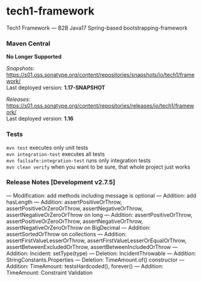 # tech1-framework
Tech1 Framework — B2B Java17 Spring-based bootstrapping-framework 

### Maven Central
**No Longer Supported**

_Snapshots_: https://s01.oss.sonatype.org/content/repositories/snapshots/io/tech1/framework/  
Last deployed version: **1.17-SNAPSHOT**  

_Releases_: https://s01.oss.sonatype.org/content/repositories/releases/io/tech1/framework/  
Last deployed version: **1.16** 

### Tests
`mvn test` executes only unit tests  
`mvn integration-test` executes all tests  
`mvn failsafe:integration-test` runs only integration tests  
`mvn clean verify` when you want to be sure, that whole project just works  

### Release Notes [Development v2.7.5]
— Modification: add methods including message is optional
— Addition: add hasLength
— Addition: assertPositiveOrThrow, assertPositiveOrZeroOrThrow, assertNegativeOrThrow, assertNegativeOrZeroOrThrow on long
— Addition: assertPositiveOrThrow, assertPositiveOrZeroOrThrow, assertNegativeOrThrow, assertNegativeOrZeroOrThrow on BigDecimal
— Addition: assertSortedOrThrow on collections
— Addition: assertFirstValueLesserOrThrow, assertFirstValueLesserOrEqualOrThrow, assertBetweenExcludedOrThrow, assertBetweenIncludedOrThrow
— Addition: Incident: setType(type)
— Deletion: IncidentThrowable
— Addition: StringConstants.Properties
— Deletion: TimeAmount.of() constructor
— Addition: TimeAmount: testsHardcoded(), forever()
— Addition: TimeAmount: Constraint Validation

